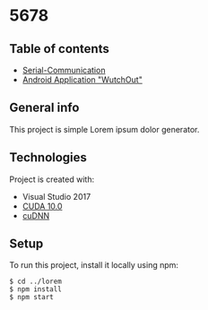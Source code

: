 # 5678
## Table of contents
* [Serial-Communication](https://github.com/HyeokJinYun/Serial-Communication "Serial-Communication")
* [Android Application "WutchOut"](https://github.com/suc1117/WutchOut "WutchOut")

## General info
This project is simple Lorem ipsum dolor generator.
	
## Technologies
Project is created with:
* Visual Studio 2017
* [CUDA 10.0](https://developer.nvidia.com/cuda-10.0-download-archive?target_os=Windows&target_arch=x86_64&target_version=10&target_type=exenetwork "CUDA 10.0")
* [cuDNN](https://developer.nvidia.com/cudnn "cuDNN")
	
## Setup
To run this project, install it locally using npm:

```
$ cd ../lorem
$ npm install
$ npm start
```
